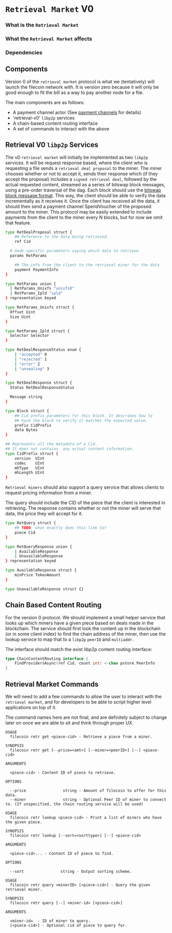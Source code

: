 # `Retrieval Market` V0

### What is the `Retrieval Market`

### What the `Retrieval Market` affects

### Dependencies

## Components

Version 0 of the `retrieval market` protocol is what we (tentatively) will launch the filecoin network with. It is version zero because it will only be good enough to fit the bill as a way to pay another node for a file.

The main components are as follows:

- A payment channel actor (See [payment channels](payment-channels.md) for details)
- 'retrieval-v0' `libp2p` services
- A chain-based content routing interface
- A set of commands to interact with the above

## Retrieval V0 `libp2p` Services

The v0 `retrieval market` will initially be implemented as two `libp2p` services. It will be request response based, where the client who is requesting a file sends a `retrieval deal proposal` to the miner. The miner chooses whether or not to accept it, sends their response which (if they accept the proposal) includes a `signed retrieval deal`, followed by the actual requested content, streamed as a series of bitswap block messages, using a pre-order traversal of the dag. Each block should use the [bitswap block message format](https://github.com/ipfs/go-ipfs/blob/master/exchange/bitswap/message/message.go#L216). This way, the client should be able to verify the data incrementally as it receives it. Once the client has received all the data, it should then send a payment channel SpendVoucher of the proposed amount to the miner. This protocol may be easily extended to include payments from the client to the miner every N blocks, but for now we omit that feature.

```sh
type RetDealProposal struct {
	## Reference to the data being retrieved.
	ref Cid

  # mode specific parameters saying which data to retrieve
  params RetParams

	## The info from the client to the retrieval miner for the data
	payment PaymentInfo
}

type RetParams union {
  | RetParams_Unixfs "unixfs0"
  | RetParams_Ipld "ipld"
} representation keyed

type RetParams_Unixfs struct {
  Offset Uint
  Size Uint
}

type RetParams_Ipld struct {
  Selector Selector
}

type RetDealResponseStatus enum {
    | "accepted" 0
    | "rejected" 1
    | "error" 2
    | "unsealing" 3
} 

type RetDealResponse struct {
  Status RetDealResponseStatus

  Message string
}

type Block struct {
	## Cid prefix parameters for this block. It describes how to
	## hash the block to verify it matches the expected value.
	prefix CidPrefix
	data Bytes
}

## Represents all the metadata of a Cid.
## It does not contains  any actual content information.
type CidPrefix struct {
	version  UInt
	codec    UInt
	mhType   UInt
	mhLength UInt
}
```



`Retrieval miners` should also support a query service that allows clients to request pricing information from a miner.

The query should include the CID of the piece that the client is interested in retrieving. The response contains whether or not the miner will serve that data, the price they will accept for it.

```sh
type RetQuery struct {
    ## TODO: what exactly does this link to?
	piece Cid
}

type RetQueryResponse union {
    | AvailableResponse
    | UnavailableResponse
} representation keyed

type AvailableResponse struct {
	minPrice TokenAmount
}

type UnavailableResponse struct {}
```

## Chain Based Content Routing

For the version 0 protocol. We should implement a small helper service that looks up which miners have a given piece based on deals made in the blockchain. The service should first look the content up in the blockchain (or in some client index) to find the chain address of the miner, then use the lookup service to map that to a `libp2p` `peerID` and `multiaddr`.

The interface should match the exist libp2p content routing interface:

```go
type ChainContentRouting interface {
	FindProvidersAsync(ref Cid, count int) <-chan pstore.PeerInfo
}
```

## Retrieval Market Commands

We will need to add a few commands to allow the user to interact with the `retrieval market`, and for developers to be able to script higher level applications on top of it.

The command names here are not final, and are definitely subject to change later on once we are able to sit and think through proper UX.

```text
USAGE
  filecoin retr get <piece-cid> - Retrieve a piece from a miner.

SYNOPSIS
  filecoin retr get [--price=<amt>] [--miner=<peerID>] [--] <piece-cid>

ARGUMENTS

  <piece-cid> - Content ID of piece to retrieve.

OPTIONS

  --price                string - Amount of filecoin to offer for this data.
  --miner                string - Optional Peer ID of miner to connect to. (If unspecified, the chain routing service will be used)
```

```text
USAGE
  filecoin retr lookup <piece-cid> - Print a list of miners who have the given piece.

SYNOPSIS
  filecoin retr lookup [--sort=<sorttype>] [--] <piece-cid>

ARGUMENTS

  <piece-cid>... - Content ID of piece to find.

OPTIONS

  --sort                string - Output sorting scheme.
```

```text
USAGE
  filecoin retr query <minerID> [<piece-cid>] - Query the given retrieval miner.

SYNOPSIS
  filecoin retr query [--] <miner-id> [<piece-cid>]

ARGUMENTS

  <miner-id>  - ID of miner to query.
  [<piece-cid>] - Optional cid of piece to query for.
```
